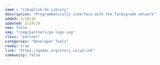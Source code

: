 ```yaml
---
name : "Libuplink Go Library"
description: "Programmatically interface with the Tardigrade network"
added: 3/19/20
updated: 3/19/20
new: false
img: "/img/partners/go-logo.svg"
class: "partner"
categories: "Developer Tools"
ready: true
link: "https://godoc.org/storj.io/uplink"
community: false
---
```

